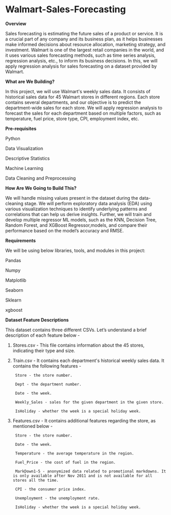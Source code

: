 # Walmart-Sales-Forecasting
**Overview**

Sales forecasting is estimating the future sales of a product or service. It is a crucial part of any company and its business plan, as it helps businesses make informed decisions about resource allocation, marketing strategy, and investment. Walmart is one of the largest retail companies in the world, and it uses various sales forecasting methods, such as time series analysis, regression analysis, etc., to inform its business decisions. In this, we will apply regression analysis for sales forecasting on a dataset provided by Walmart.

**What are We Building?**

In this project, we will use Walmart's weekly sales data. It consists of historical sales data for 45 Walmart stores in different regions. Each store contains several departments, and our objective is to predict the department-wide sales for each store. We will apply regression analysis to forecast the sales for each department based on multiple factors, such as temperature, fuel price, store type, CPI, employment index, etc.

**Pre-requisites**

Python

Data Visualization

Descriptive Statistics

Machine Learning

Data Cleaning and Preprocessing


**How Are We Going to Build This?**

We will handle missing values present in the dataset during the data-cleaning stage.
We will perform exploratory data analysis (EDA) using various visualization techniques to identify underlying patterns and correlations that can help us derive insights.
Further, we will train and develop multiple regressor ML models, such as the KNN, Decision Tree, Random Forest, and XGBoost Regressor,models, and compare their performance based on the model’s accuracy and RMSE.


**Requirements**

We will be using below libraries, tools, and modules in this project:

Pandas

Numpy

Matplotlib

Seaborn

Sklearn

xgboost


**Dataset Feature Descriptions**

This dataset contains three different CSVs. Let’s understand a brief description of each feature below -

1. Stores.csv - This file contains information about the 45 stores, indicating their type and size.

2. Train.csv - It contains each department's historical weekly sales data. It contains the following features -

        Store - the store number.

        Dept - the department number.

        Date - the week.

        Weekly_Sales - sales for the given department in the given store.

        IsHoliday - whether the week is a special holiday week.


3. Features.csv - It contains additional features regarding the store, as mentioned below -

        Store - the store number.

        Date - the week.

        Temperature - the average temperature in the region.

        Fuel_Price - the cost of fuel in the region.

        MarkDown1-5 - anonymized data related to promotional markdowns. It is only available after Nov 2011 and is not available for all stores all the time.

        CPI - the consumer price index.

        Unemployment - the unemployment rate.

        IsHoliday - whether the week is a special holiday week.
